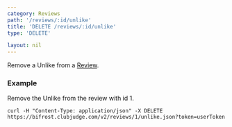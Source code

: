 ```yaml
---
category: Reviews
path: '/reviews/:id/unlike'
title: 'DELETE /reviews/:id/unlike'
type: 'DELETE'

layout: nil
---
```


Remove a Unlike from a [Review](#/review-model).

### Example

Remove the Unlike from the review with id 1.

```
curl -H "Content-Type: application/json" -X DELETE https://bifrost.clubjudge.com/v2/reviews/1/unlike.json?token=userToken
```
